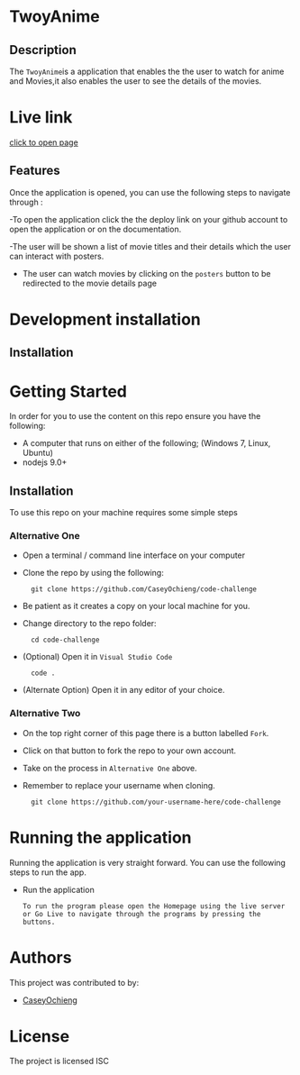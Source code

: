 # TwoyAnime

## Description

The ``TwoyAnime``is a application that enables the the user to watch for anime and Movies,it also enables the user to see the details of the movies.              



# Live link
 [click to open page](http://twoy46.vercel.app/)

## Features


Once the application is opened, you can use the following steps to navigate through :

-To open the application click the the deploy link on your github account to open the application or on the documentation.

-The user will be shown a list of movie titles and their details which the user can interact with posters.


- The user can watch  movies by clicking on the ```posters``` button to be redirected to the movie details page



# Development installation


## Installation
# Getting Started
In order for you to use the content on this repo ensure you have the following:

- A computer that runs on either of the following; (Windows 7, Linux, Ubuntu)
- nodejs 9.0+

## Installation

To use this repo on your machine requires some simple steps

### Alternative One

- Open a terminal / command line interface on your computer
- Clone the repo by using the following:

        git clone https://github.com/CaseyOchieng/code-challenge

- Be patient as it creates a copy on your local machine for you.
- Change directory to the repo folder:

        cd code-challenge

- (Optional) Open it in ``Visual Studio Code``

        code .

- (Alternate Option) Open it in any editor of your choice.


### Alternative Two

- On the top right corner of this page there is a button labelled ``Fork``.
- Click on that button to fork the repo to your own account.
- Take on the process in ``Alternative One`` above.
- Remember to replace your username when cloning.

        git clone https://github.com/your-username-here/code-challenge


# Running the application

Running the application is very straight forward. You can use the following steps to run the app.

- Run the application
      
      To run the program please open the Homepage using the live server or Go Live to navigate through the programs by pressing the buttons.

     
      

# Authors
This project was contributed to by:
- [CaseyOchieng](https://github.com/caseyochieng/)

# License
The project is licensed ISC